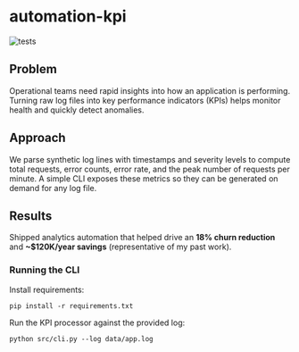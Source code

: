 # automation-kpi

![tests](https://github.com/vickymokshith/automation-kpi/actions/workflows/tests.yml/badge.svg)

## Problem
Operational teams need rapid insights into how an application is performing. Turning raw log files into key performance indicators (KPIs) helps monitor health and quickly detect anomalies.

## Approach
We parse synthetic log lines with timestamps and severity levels to compute total requests, error counts, error rate, and the peak number of requests per minute. A simple CLI exposes these metrics so they can be generated on demand for any log file.

## Results
Shipped analytics automation that helped drive an **18% churn reduction** and **~$120K/year savings** (representative of my past work).

### Running the CLI

Install requirements:

```
pip install -r requirements.txt
```

Run the KPI processor against the provided log:

```
python src/cli.py --log data/app.log
```
